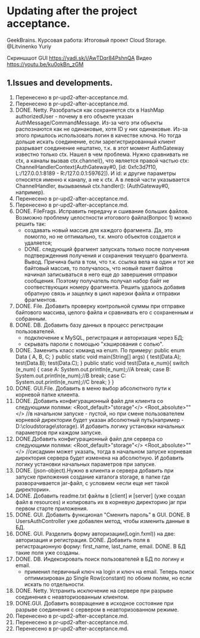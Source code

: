 # Updating after the project acceptance. 
GeekBrains. Курсовая работа: Итоговый проект Cloud Storage.
@Litvinenko Yuriy

Скриншшот GUI https://yadi.sk/i/AwTDqr84PshnQA
Видео https://youtu.be/ku0okBn_zGM

## 1.Issues and developments.
1. Перенесено в pr-upd2-after-acceptance.md.
2. Перенесено в pr-upd2-after-acceptance.md.
3. DONE. Netty. Разобраться как сохраняется ctx в HashMap authorizedUser - почему в его объекте указан AuthMessage/CommandMessage. 
    Из-за чего эти объекты распознаются как не одинаковые, хотя ID у них одинаковые. 
    Из-за этого пришлось использовать логин в качестве ключа. 
    Но тогда дольше искать соединение, если зарегистрированный клиент разрывает соединение нештатно, 
    т.к. в этот момент AuthGateway известно только ctx. 
    Нашел в чем проблема. Нужно сравнивать не ctx, a каналы вызвав ctx.channel(), что является правой частью 
    ctx: ChannelHandlerContext(AuthGateway#0, [id: 0xfc3d7f10, L:/127.0.0.1:8189 - R:/127.0.0.1:59762]).
    И id: и другие параметры относятся именно к каналу, а не к ctx.
    А в левой части указывается ChannelHandler, вызываемый ctx.handler(): (AuthGateway#0, например).
4. Перенесено в pr-upd2-after-acceptance.md.
5. Перенесено в pr-upd2-after-acceptance.md.
6. DONE. FileFrags. Исправить передачу и сшивание больших файлов. 
    Возможно проблему целостности итогового файла(Вопрос 1) можно решить так:
	- создавать новый массив для каждого фрагмента. 
	    Да, это помогло, но не оптимально, т.к. много объектов создается и удаляется;
	- DONE. следующий фрагмент запускать только после получения подтвержденния получения и сохранения текущего фрагмента.
    Вывод. Причина была в том, что т.к. ссылка вела на один и тот же байтовый массив,
    то получалось, что новый пакет байтов начинал записываться в него еще до завершения отправки сообщения.
    Поэтому получатель получал набор байт не соотвествующих номеру фрагмента.
    Решить удалось добавив обратную связь и защелку в цикл нарезки файла и отправки фрагментов.
7. DONE. File. Добавить проверку контрольной суммы при отправке байтового массива, целого файла и сравнивать его с сохраненным и собранным.
8. DONE. DB. Добавить базу данных в процесс регистрации пользователей.
    - подключение к MySQL, регистрация и авторизация через БД;
	- скрывать пароли с помощью "хэширования с солью".
9. DONE. Заменить класс команд на enum. По примеру:
    public enum Data {
        A, B, C;
    }
    public static void main(String[] args) {
        test(Data.A);
        test(Data.B);
        test(Data.C);
    }
    public static void test(Data e_num){
        switch (e_num) {
            case A:
                System.out.println(e_num);//A
                break;
            case B:
                System.out.println(e_num);//B
                break;
            case C:
                System.out.println(e_num);//C
                break;
        }
    }
10. DONE. GUI.File. Добавить в меню выбор абсолютного пути к корневой папке клиента.
11. DONE. Добавить конфигурационный файл для клиента со следующими полями:
    <Root_default>"storage"</>
    <Root_absolute>""</> //в начальном запуске - пустой, но при смене пользователем 
    корневой директории будет указан абсолютный путь(например - D:\cloudstorage\storage\).
    И добавить логику установки начальных параметров при каждом запуске.
12. DONE.Добавить конфигурационный файл для сервера со следующими полями:
    <Root_default>"storage"</>
    <Root_absolute>""</> //сисадмин может указать, тогда в начальном запуске
    корневая директория сервера будет изменена на абсолютную.
    И добавить логику установки начальных параметров при запуске.
13. DONE. (json-object).Нужно в клиента и сервера добавить при запуске приложения создание каталога storage, в папке 
    где разворачивается jar-файл, с условием «если еще нет такой директории».
14. DONE. Добавить readme.txt файлы в [client] и [server] (уже создал файл в resources) 
    и копировать их в корневую директорию jar при первом старте приложения.
15. DONE. GUI. Добавить функционал "Сменить пароль" в GUI.
    DONE. В UsersAuthController уже добавлен метод, чтобы изменить данные в БД.
16. DONE. GUI. Разделить форму авторизации(Login.fxml)) на две: авторизация и регистрация.
    DONE. Добавить поля в регистрационную форму: first_name, last_name, email.
    DONE. В БД такие поля уже созданы.
17. DONE. DB. Индексировать поиск пользователей в БД по логину и email.
	- применил первичный ключ на login и ключ на email. Теперь поиск оптимизирован до 
	Single Row(constant) по обоим полям, но если искать по отдельности.
18. DONE. Netty. Устранить исключение на сервере при разрыве соединения с неавторизованным
    клиентом.
19. DONE.GUI. Добавить возвращение в исходное состояние при разрыве соединения с сервером
    в неавторизованном режиме.
20. Перенесено в pr-upd2-after-acceptance.md.
21. Перенесено в pr-upd2-after-acceptance.md.
22. Перенесено в pr-upd2-after-acceptance.md.
    

